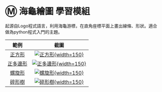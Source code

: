 # Ⓜ️ 海龜繪圖 學習模組

起源自Logo程式語言，利用海龜游標，在直角座標平面上畫出線條、形狀。適合做為python程式入門的主題。

| 範例                             | 截圖                                                              |
| :-----------:                    | :------------------------------------:                            |
| [正方形](draw_square.md)          | [![正方形](draw_square.jpg){width=150}](draw_square.md)           |
| [正多邊形](regular_polygon.md)    | [![正多邊形](regular_polygon.jpg){width=150}](regular_polygon.md) |
| [螺旋形](spiral.md)               | [![螺旋形](spiral.jpg){width=150}](spiral.md)                     |
| [碎形樹](fractal_tree.md)               | [![碎形樹](fractal_tree.jpg){width=150}](fractal_tree.md)                     |





